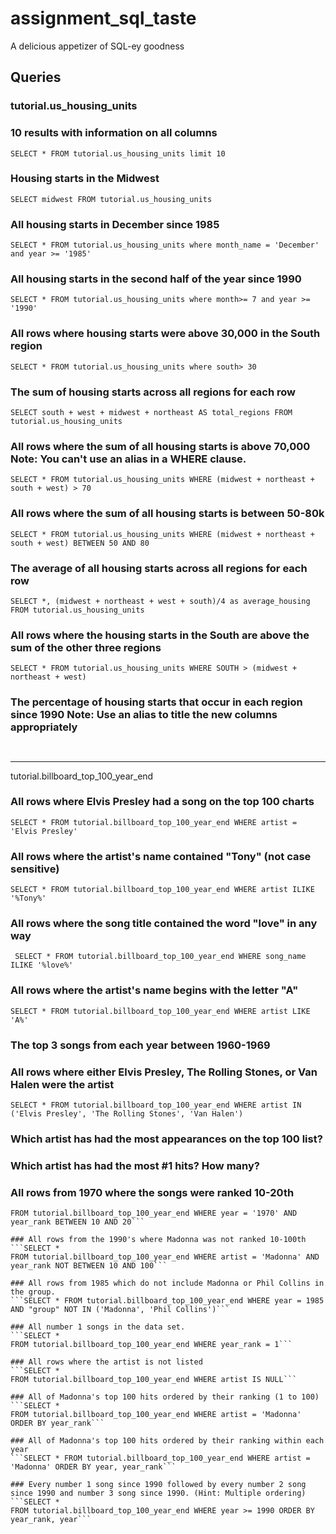 # assignment_sql_taste
A delicious appetizer of SQL-ey goodness

## Queries

### tutorial.us_housing_units

### 10 results with information on all columns
```SELECT * FROM tutorial.us_housing_units limit 10```

### Housing starts in the Midwest
```SELECT midwest FROM tutorial.us_housing_units```

### All housing starts in December since 1985
```SELECT * FROM tutorial.us_housing_units where month_name = 'December' and year >= '1985' ``` 

### All housing starts in the second half of the year since 1990
```SELECT * FROM tutorial.us_housing_units where month>= 7 and year >= '1990' ```

### All rows where housing starts were above 30,000 in the South region
```SELECT * FROM tutorial.us_housing_units where south> 30```

### The sum of housing starts across all regions for each row
```SELECT south + west + midwest + northeast AS total_regions FROM tutorial.us_housing_units```

### All rows where the sum of all housing starts is above 70,000 Note: You can't use an alias in a WHERE clause.
```SELECT * FROM tutorial.us_housing_units WHERE (midwest + northeast + south + west) > 70```

### All rows where the sum of all housing starts is between 50-80k
```SELECT * FROM tutorial.us_housing_units WHERE (midwest + northeast + south + west) BETWEEN 50 AND 80```

### The average of all housing starts across all regions for each row
```SELECT *, (midwest + northeast + west + south)/4 as average_housing FROM tutorial.us_housing_units```

### All rows where the housing starts in the South are above the sum of the other three regions
```SELECT * FROM tutorial.us_housing_units WHERE SOUTH > (midwest + northeast + west)```

### The percentage of housing starts that occur in each region since 1990 Note: Use an alias to title the new columns appropriately
``` ```

----------------

tutorial.billboard_top_100_year_end

### All rows where Elvis Presley had a song on the top 100 charts
```SELECT * FROM tutorial.billboard_top_100_year_end WHERE artist = 'Elvis Presley'```

### All rows where the artist's name contained "Tony" (not case sensitive)
```SELECT * FROM tutorial.billboard_top_100_year_end WHERE artist ILIKE '%Tony%'```

### All rows where the song title contained the word "love" in any way
``` SELECT * FROM tutorial.billboard_top_100_year_end WHERE song_name ILIKE '%love%'```

### All rows where the artist's name begins with the letter "A"
```SELECT * FROM tutorial.billboard_top_100_year_end WHERE artist LIKE 'A%'```

### The top 3 songs from each year between 1960-1969
### All rows where either Elvis Presley, The Rolling Stones, or Van Halen were the artist
```SELECT * FROM tutorial.billboard_top_100_year_end WHERE artist IN ('Elvis Presley', 'The Rolling Stones', 'Van Halen')```

### Which artist has had the most appearances on the top 100 list?
### Which artist has had the most #1 hits? How many?
### All rows from 1970 where the songs were ranked 10-20th
```SELECT *
FROM tutorial.billboard_top_100_year_end WHERE year = '1970' AND year_rank BETWEEN 10 AND 20```

### All rows from the 1990's where Madonna was not ranked 10-100th
```SELECT *
FROM tutorial.billboard_top_100_year_end WHERE artist = 'Madonna' AND year_rank NOT BETWEEN 10 AND 100```

### All rows from 1985 which do not include Madonna or Phil Collins in the group.
```SELECT * FROM tutorial.billboard_top_100_year_end WHERE year = 1985 AND "group" NOT IN ('Madonna', 'Phil Collins')```

### All number 1 songs in the data set.
```SELECT *
FROM tutorial.billboard_top_100_year_end WHERE year_rank = 1```

### All rows where the artist is not listed
```SELECT *
FROM tutorial.billboard_top_100_year_end WHERE artist IS NULL```

### All of Madonna's top 100 hits ordered by their ranking (1 to 100)
```SELECT *
FROM tutorial.billboard_top_100_year_end WHERE artist = 'Madonna' ORDER BY year_rank```

### All of Madonna's top 100 hits ordered by their ranking within each year
```SELECT * FROM tutorial.billboard_top_100_year_end WHERE artist = 'Madonna' ORDER BY year, year_rank```

### Every number 1 song since 1990 followed by every number 2 song since 1990 and number 3 song since 1990. (Hint: Multiple ordering)
```SELECT *
FROM tutorial.billboard_top_100_year_end WHERE year >= 1990 ORDER BY year_rank, year```